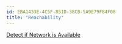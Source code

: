 ```yaml
---
id: EBA1433E-4C5F-851D-38CB-5A9E79F84F08
title: "Reachability"
---
```


[Detect if Network is Available](/recipes/ios/network/reachability/detect_if_network_is_available)
